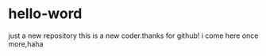 # hello-word
just a new repository
this is a new coder.thanks for github!
i come here once more,haha
